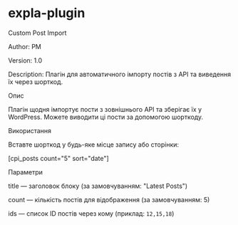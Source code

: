 # expla-plugin


Custom Post Import

Author: PM  

Version: 1.0  

Description: Плагін для автоматичного імпорту постів з API та виведення їх через шорткод.



 Опис 

Плагін щодня імпортує пости з зовнішнього API та зберігає їх у WordPress. Mожете виводити ці пости за допомогою шорткоду.



 Використання 

Вставте шорткод у будь-яке місце запису або сторінки:



[cpi_posts count="5" sort="date"]



 Параметри  

title — заголовок блоку (за замовчуванням: "Latest Posts")  

count — кількість постів для відображення (за замовчуванням: 5)

ids — список ID постів через кому (приклад: `12,15,18`)  
